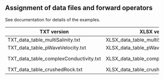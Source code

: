 ## Assignment of data files and forward operators
See documentation for details of the examples.

| TXT version                            | XLSX version                             | forward operator                    |
|----------------------------------------|------------------------------------------|-------------------------------------|
| TXT_data_table_multiSalinity.txt       | XLSX_data_table_multiSalinity.xlsx       | WaxmanSmits.txt                     |
| TXT_data_table_pWaveVelocity.txt       | XLSX_data_table_pWaveVelocity.xlsx       | Wyllie.txt                         |
| TXT_data_table_complexConductivity.txt | XLSX_data_table_complexConductivity.xlsx | ColeCole.txt<br />DebyeDecomposition.txt |
| TXT_data_table_crushedRock.txt         | XLSX_data_table_crushedRock.xlsx         | CrushedRock.txt                     |
